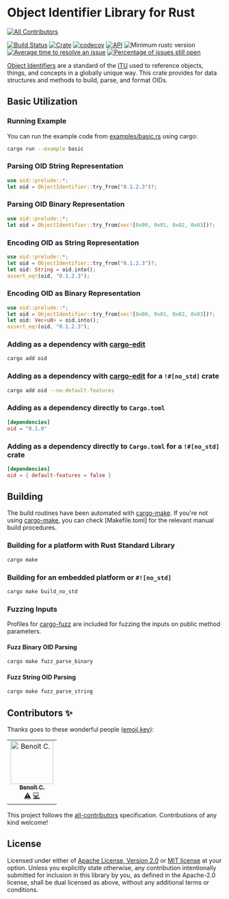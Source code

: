 # Object Identifier Library for Rust
[![All Contributors](https://img.shields.io/badge/all_contributors-1-orange.svg?style=flat-square)](#contributors)

[![Build Status](https://travis-ci.org/UnnecessaryEngineering/oid.svg?branch=master)](https://travis-ci.org/UnnecessaryEngineering/oid)
[![Crate](https://img.shields.io/crates/v/oid.svg)](https://crates.io/crates/oid)
[![codecov](https://codecov.io/gh/UnnecessaryEngineering/oid/branch/master/graph/badge.svg)](https://codecov.io/gh/UnnecessaryEngineering/oid)
[![API](https://docs.rs/oid/badge.svg)](https://docs.rs/oid)
![Minimum rustc version](https://img.shields.io/badge/rustc-1.34+-lightgray.svg)
[![Average time to resolve an issue](https://isitmaintained.com/badge/resolution/UnnecessaryEngineering/oid.svg)](http://isitmaintained.com/project/UnnecessaryEngineering/oid)
[![Percentage of issues still open](https://isitmaintained.com/badge/open/UnnecessaryEngineering/oid.svg)](http://isitmaintained.com/project/UnnecessaryEngineering/oid)

[Object Identifiers] are a standard of the [ITU] used to reference objects, things, and
concepts in a globally unique way. This crate provides for data structures and methods
to build, parse, and format OIDs.

## Basic Utilization

### Running Example
You can run the example code from [examples/basic.rs](examples/basic.rs) using cargo:
```sh
cargo run --example basic
```

### Parsing OID String Representation
```rust
use oid::prelude::*;
let oid = ObjectIdentifier::try_from("0.1.2.3")?;
```

### Parsing OID Binary Representation
```rust
use oid::prelude::*;
let oid = ObjectIdentifier::try_from(vec![0x00, 0x01, 0x02, 0x03])?;
```

### Encoding OID as String Representation
```rust
use oid::prelude::*;
let oid = ObjectIdentifier::try_from("0.1.2.3")?;
let oid: String = oid.into();
assert_eq!(oid, "0.1.2.3");
```

### Encoding OID as Binary Representation
```rust
use oid::prelude::*;
let oid = ObjectIdentifier::try_from(vec![0x00, 0x01, 0x02, 0x03])?;
let oid: Vec<u8> = oid.into();
assert_eq!(oid, "0.1.2.3");
```

### Adding as a dependency with [cargo-edit]
```sh
cargo add oid
```

### Adding as a dependency with [cargo-edit] for a `!#[no_std]` crate
```sh
cargo add oid --no-default-features
```

### Adding as a dependency directly to `Cargo.toml` 
```toml
[dependencies]
oid = "0.1.0"
```

### Adding as a dependency directly to `Cargo.toml` for a `!#[no_std]` crate
```toml
[dependencies]
oid = { default-features = false }
```

## Building

The build routines have been automated with [cargo-make]. If you're not using [cargo-make], you can check [Makefile.toml] for the relevant manual build procedures.

### Building for a platform with Rust Standard Library
```sh
cargo make
```

### Building for an embedded platform or `#![no_std]`
```sh
cargo make build_no_std
```

### Fuzzing Inputs

Profiles for [cargo-fuzz] are included for fuzzing the inputs on public method parameters.

#### Fuzz Binary OID Parsing
```sh
cargo make fuzz_parse_binary
```

#### Fuzz String OID Parsing
```sh
cargo make fuzz_parse_string
```

## Contributors ✨

Thanks goes to these wonderful people ([emoji key](https://allcontributors.org/docs/en/emoji-key)):

<!-- ALL-CONTRIBUTORS-LIST:START - Do not remove or modify this section -->
<!-- prettier-ignore -->
<table>
  <tr>
    <td align="center"><a href="https://github.com/bcortier-devolutions"><img src="https://avatars2.githubusercontent.com/u/54852465?v=4" width="100px;" alt="Benoît C."/><br /><sub><b>Benoît C.</b></sub></a><br /><a href="https://github.com/UnnecessaryEngineering/oid/commits?author=bcortier-devolutions" title="Tests">⚠️</a> <a href="https://github.com/UnnecessaryEngineering/oid/commits?author=bcortier-devolutions" title="Code">💻</a></td>
  </tr>
</table>

<!-- ALL-CONTRIBUTORS-LIST:END -->

This project follows the [all-contributors](https://github.com/all-contributors/all-contributors) specification. Contributions of any kind welcome!

## License

 Licensed under either of [Apache License, Version 2.0](LICENSE-APACHE) or [MIT license](LICENSE-MIT) at your option.
Unless you explicitly state otherwise, any contribution intentionally submitted for inclusion in this library by you, as defined in the Apache-2.0 license, shall be dual licensed as above, without any additional terms or conditions.

[Object Identifiers]: https://en.wikipedia.org/wiki/Object_identifier
[ITU]: https://en.wikipedia.org/wiki/International_Telecommunications_Union
[cargo-edit]: https://github.com/killercup/cargo-edit
[cargo-make]: https://github.com/sagiegurari/cargo-make
[cargo-fuzz]: https://github.com/rust-fuzz/cargo-fuzz
